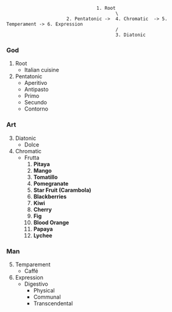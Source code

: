  
                                     1. Root    
                                            \ 
                          2. Pentatonic ->  4. Chromatic  -> 5. Temperament -> 6. Expression
                                            / 
                                            3. Diatonic
 

### God
1. Root
   - Italian cuisine
2. Pentatonic
   - Aperitivo
   - Antipasto
   - Primo
   - Secundo
   - Contorno 
### Art
3. Diatonic
   - Dolce
4. Chromatic
   - Frutta
     1. **Pitaya** 
     2. **Mango**  
     3. **Tomatillo** 
     4. **Pomegranate** 
     5. **Star Fruit (Carambola)**     
     6. **Blackberries**  
     7. **Kiwi**  
     8. **Cherry** 
     9. **Fig** 
     10. **Blood Orange**  
     11. **Papaya** 
     12. **Lychee**  
### Man
5. Temparement
   - Caffé
6. Expression
   - Digestivo
      - Physical
      - Communal
      - Transcendental
